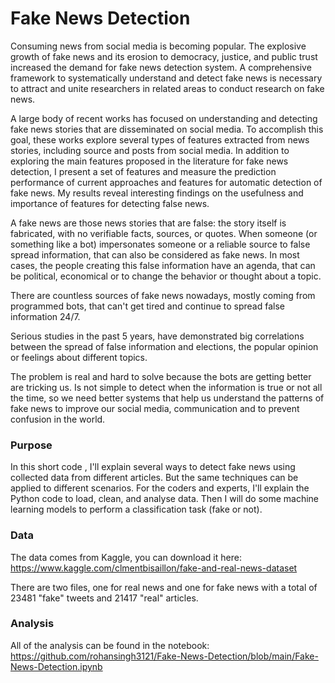 
# Fake News Detection
Consuming news from social media is becoming popular. The explosive growth of fake news and its erosion to democracy, justice, and public trust increased the demand for fake news detection system. A comprehensive framework to systematically understand and detect fake news is necessary to attract and unite researchers in related areas to conduct research on fake news.

A large body of recent works has focused on understanding and detecting fake news stories that are disseminated on social media. To accomplish this goal, these works explore several types of features extracted from news stories, including source and posts from social media. In addition to exploring the main features proposed in the literature for fake news detection, I present a set of features and measure the prediction performance of current approaches and features for automatic detection of fake news. My results reveal interesting findings on the usefulness and importance of features for detecting false news.


A fake news are those news stories that are false: the story itself is fabricated, with no verifiable facts, sources, or quotes. When someone (or something like a bot) impersonates someone or a reliable source to false spread information, that can also be considered as fake news. In most cases, the people creating this false information have an agenda, that can be political, economical or to change the behavior or thought about a topic.

There are countless sources of fake news nowadays, mostly coming from programmed bots, that can't get tired and continue to spread false information 24/7.

Serious studies in the past 5 years, have demonstrated big correlations between the spread of false information and elections, the popular opinion or feelings about different topics.

The problem is real and hard to solve because the bots are getting better are tricking us. Is not simple to detect when the information is true or not all the time, so we need better systems that help us understand the patterns of fake news to improve our social media, communication and to prevent confusion in the world.

### Purpose
In this short code , I'll explain several ways to detect fake news using collected data from different articles. But the same techniques can be applied to different scenarios. For the coders and experts, I'll explain the Python code to load, clean, and analyse data. Then I will do some machine learning models to perform a classification task (fake or not).

### Data
The data comes from Kaggle, you can download it here:
https://www.kaggle.com/clmentbisaillon/fake-and-real-news-dataset


There are two files, one for real news and one for fake news with a total of 23481 "fake" tweets and 21417 "real" articles.

### Analysis
All of the analysis can be found in the notebook:
https://github.com/rohansingh3121/Fake-News-Detection/blob/main/Fake-News-Detection.ipynb